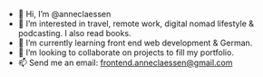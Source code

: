 - 👋 Hi, I’m @anneclaessen
- 👀 I’m interested in travel, remote work, digital nomad lifestyle & podcasting. I also read books.
- 🌱 I’m currently learning front end web development & German.
- 💞️ I’m looking to collaborate on projects to fill my portfolio.
- 📫 Send me an email: frontend.anneclaessen@gmail.com
